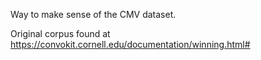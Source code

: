 Way to make sense of the CMV dataset.

Original corpus found at https://convokit.cornell.edu/documentation/winning.html#
